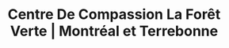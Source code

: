 ---
title: "Centre De Compassion La Forêt Verte | Montréal et Terrebonne"
description: "Le centre de compassion la forêt verte vous offre un accès 24/7 à du cannabis médical. Appelez-nous pour avoir plus d'informations"
---